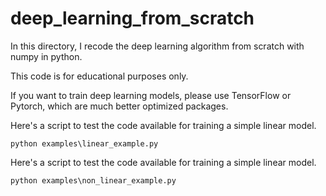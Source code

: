 # deep_learning_from_scratch

In this directory, I recode the deep learning algorithm from scratch with numpy in python. 

This code is for educational purposes only. 

If you want to train deep learning models, please use TensorFlow or Pytorch, which are much better optimized packages. 

Here's a script to test the code available for training a simple linear model. 

```
python examples\linear_example.py
```

Here's a script to test the code available for training a simple linear model. 

```
python examples\non_linear_example.py
```